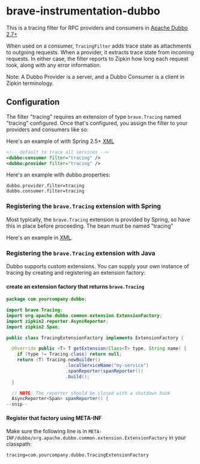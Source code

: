 # brave-instrumentation-dubbo
This is a tracing filter for RPC providers and consumers in [Apache Dubbo 2.7+](http://dubbo.apache.org/en-us/docs/dev/impls/filter.html)

When used on a consumer, `TracingFilter` adds trace state as attachments
to outgoing requests. When a provider, it extracts trace state from
incoming requests. In either case, the filter reports to Zipkin how long
each request took, along with any error information.

Note: A Dubbo Provider is a server, and a Dubbo Consumer is a client in
Zipkin terminology.

## Configuration
The filter "tracing" requires an extension of type `brave.Tracing` named
"tracing" configured. Once that's configured, you assign the filter to
your providers and consumers like so:

Here's an example of with Spring 2.5+ [XML](http://dubbo.apache.org/en-us/docs/user/references/xml/dubbo-consumer.html)
```xml
<!-- default to trace all services -->
<dubbo:consumer filter="tracing" />
<dubbo:provider filter="tracing" />
```

Here's an example with dubbo.properties:
```properties
dubbo.provider.filter=tracing
dubbo.consumer.filter=tracing
```

### Registering the `brave.Tracing` extension with Spring
Most typically, the `brave.Tracing` extension is provided by Spring, so
have this in place before proceeding. The bean must be named "tracing"

Here's an example in [XML](../../spring-beans/README.md).

### Registering the `brave.Tracing` extension with Java
Dubbo supports custom extensions. You can supply your own instance of
tracing by creating and registering an extension factory:

#### create an extension factory that returns `brave.Tracing`

```java
package com.yourcompany.dubbo;

import brave.Tracing;
import org.apache.dubbo.common.extension.ExtensionFactory;
import zipkin2.reporter.AsyncReporter;
import zipkin2.Span;

public class TracingExtensionFactory implements ExtensionFactory {

  @Override public <T> T getExtension(Class<T> type, String name) {
    if (type != Tracing.class) return null;
    return (T) Tracing.newBuilder()
                      .localServiceName("my-service")
                      .spanReporter(spanReporter())
                      .build();
  }

  // NOTE: The reporter should be closed with a shutdown hook
  AsyncReporter<Span> spanReporter() {
--snip--
```

#### Register that factory using META-INF
Make sure the following line is in `META-INF/dubbo/org.apache.dubbo.common.extension.ExtensionFactory` in your classpath:
```
tracing=com.yourcompany.dubbo.TracingExtensionFactory
```
